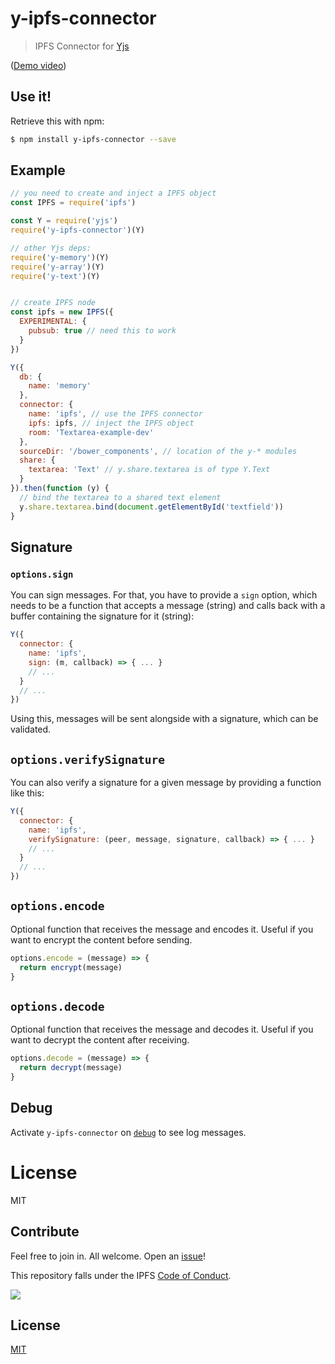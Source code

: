 # y-ipfs-connector

> IPFS Connector for [Yjs](https://github.com/y-js/yjs)

([Demo video](https://t.co/jywinq2WlK))

## Use it!

Retrieve this with npm:

```bash
$ npm install y-ipfs-connector --save
```


## Example

```js
// you need to create and inject a IPFS object
const IPFS = require('ipfs')

const Y = require('yjs')
require('y-ipfs-connector')(Y)

// other Yjs deps:
require('y-memory')(Y)
require('y-array')(Y)
require('y-text')(Y)


// create IPFS node
const ipfs = new IPFS({
  EXPERIMENTAL: {
    pubsub: true // need this to work
  }
})

Y({
  db: {
    name: 'memory'
  },
  connector: {
    name: 'ipfs', // use the IPFS connector
    ipfs: ipfs, // inject the IPFS object
    room: 'Textarea-example-dev'
  },
  sourceDir: '/bower_components', // location of the y-* modules
  share: {
    textarea: 'Text' // y.share.textarea is of type Y.Text
  }
}).then(function (y) {
  // bind the textarea to a shared text element
  y.share.textarea.bind(document.getElementById('textfield'))
}
```

## Signature

### `options.sign`

You can sign messages. For that, you have to provide a `sign` option, which needs to be a function that accepts a message (string) and calls back with a buffer containing the signature for it (string):

```js
Y({
  connector: {
    name: 'ipfs',
    sign: (m, callback) => { ... }
    // ...
  }
  // ...
})
```

Using this, messages will be sent alongside with a signature, which can be validated.

## `options.verifySignature`

You can also verify a signature for a given message by providing a function like this:

```js
Y({
  connector: {
    name: 'ipfs',
    verifySignature: (peer, message, signature, callback) => { ... }
    // ...
  }
  // ...
})
```

## `options.encode`

Optional function that receives the message and encodes it. Useful if you want to encrypt the content before sending.

```js
options.encode = (message) => {
  return encrypt(message)
}
```

## `options.decode`

Optional function that receives the message and decodes it. Useful if you want to decrypt the content after receiving.

```js
options.decode = (message) => {
  return decrypt(message)
}
```

## Debug

Activate `y-ipfs-connector` on [`debug`](https://github.com/visionmedia/debug#readme) to see log messages.

# License

MIT

## Contribute

Feel free to join in. All welcome. Open an [issue](https://github.com/pgte/y-ipfs/issues)!

This repository falls under the IPFS [Code of Conduct](https://github.com/ipfs/community/blob/master/code-of-conduct.md).

[![](https://cdn.rawgit.com/jbenet/contribute-ipfs-gif/master/img/contribute.gif)](https://github.com/ipfs/community/blob/master/contributing.md)

## License

[MIT](LICENSE)

